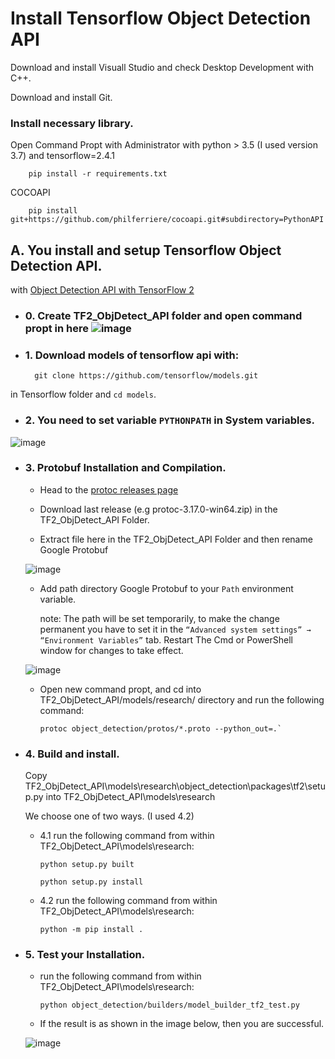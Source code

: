 # Install Tensorflow Object Detection API

Download and install Visuall Studio and check Desktop Development with C++.

Download and install Git.

### Install necessary library.

Open Command Propt with Administrator with python > 3.5 (I used version 3.7) and tensorflow=2.4.1

        pip install -r requirements.txt
COCOAPI
 
        pip install git+https://github.com/philferriere/cocoapi.git#subdirectory=PythonAPI

## A. You install and setup Tensorflow Object Detection API.

with [Object Detection API with TensorFlow 2](https://github.com/tensorflow/models/blob/master/research/object_detection/g3doc/tf2.md)

- ### 0. Create TF2_ObjDetect_API folder and open command propt in here ![image](https://user-images.githubusercontent.com/76576719/119085857-b7368e80-ba2e-11eb-9daf-127977fe78bf.png)

- ### 1. Download models of tensorflow api with: 
    
        git clone https://github.com/tensorflow/models.git

in Tensorflow folder and `cd models`.

- ### 2. You need to set variable `PYTHONPATH` in System variables.

![image](https://user-images.githubusercontent.com/76576719/119085684-5f982300-ba2e-11eb-8567-713d264814f0.png)

- ### 3. Protobuf Installation and Compilation.

  - Head to the [protoc releases page](https://github.com/protocolbuffers/protobuf/releases)
  
  - Download last release (e.g protoc-3.17.0-win64.zip) in the TF2_ObjDetect_API Folder.
  
  - Extract file here in the TF2_ObjDetect_API Folder and then rename Google Protobuf 
  
  ![image](https://user-images.githubusercontent.com/76576719/119086064-1eecd980-ba2f-11eb-9be7-7dc318c8b5d4.png)
 
  - Add path directory Google Protobuf to your `Path` environment variable.
    
    note:   The path will be set temporarily, to make the change permanent you have to set it in the `“Advanced system settings” → “Environment Variables”` tab. 
            Restart The Cmd or PowerShell window for changes to take effect.
  
  ![image](https://user-images.githubusercontent.com/76576719/122653765-20fea100-d171-11eb-87a9-f50026647491.png)

  - Open new command propt, and cd into TF2_ObjDetect_API/models/research/ directory and run the following command:
  
        protoc object_detection/protos/*.proto --python_out=.`

- ### 4. Build and install.
  Copy TF2_ObjDetect_API\models\research\object_detection\packages\tf2\setup.py into TF2_ObjDetect_API\models\research
  
  We choose one of two ways. (I used 4.2)
  - 4.1 run the following command from within TF2_ObjDetect_API\models\research:
               
        python setup.py built
    
        python setup.py install
                
  - 4.2 run the following command from within TF2_ObjDetect_API\models\research: 
   
        python -m pip install .
  
- ### 5. Test your Installation.

  - run the following command from within TF2_ObjDetect_API\models\research: 
  
        python object_detection/builders/model_builder_tf2_test.py
  
  - If the result is as shown in the image below, then you are successful.
 
  ![image](https://user-images.githubusercontent.com/76576719/122653738-e7c63100-d170-11eb-944a-65b9758aceab.png)

